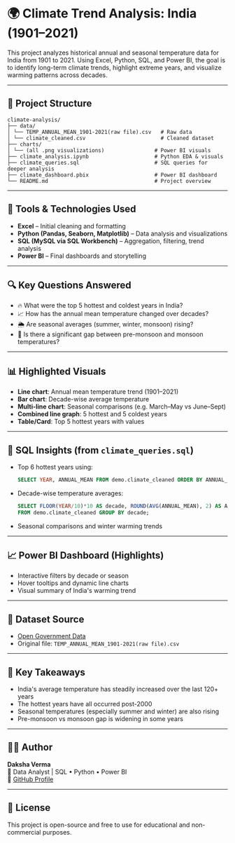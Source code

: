 # 🌍 Climate Trend Analysis: India (1901–2021)

This project analyzes historical annual and seasonal temperature data for India from 1901 to 2021. Using Excel, Python, SQL, and Power BI, the goal is to identify long-term climate trends, highlight extreme years, and visualize warming patterns across decades.

---

## 📁 Project Structure

```
climate-analysis/
├── data/
│ └── TEMP_ANNUAL_MEAN_1901-2021(raw file).csv   # Raw data
│ └── climate_cleaned.csv                        # Cleaned dataset
├── charts/
│ └── (all .png visualizations)                # Power BI visuals
├── climate_analysis.ipynb                     # Python EDA & visuals
├── climate_queries.sql                        # SQL queries for deeper analysis
├── climate_dashboard.pbix                     # Power BI dashboard
└── README.md                                  # Project overview
```

---

## 🧰 Tools & Technologies Used

- **Excel** – Initial cleaning and formatting
- **Python (Pandas, Seaborn, Matplotlib)** – Data analysis and visualizations
- **SQL (MySQL via SQL Workbench)** – Aggregation, filtering, trend analysis
- **Power BI** – Final dashboards and storytelling

---

## 🔍 Key Questions Answered

- 🔥 What were the top 5 hottest and coldest years in India?
- 📈 How has the annual mean temperature changed over decades?
- 🌦️ Are seasonal averages (summer, winter, monsoon) rising?
- 🔁 Is there a significant gap between pre-monsoon and monsoon temperatures?

---

## 📊 Highlighted Visuals

- **Line chart**: Annual mean temperature trend (1901–2021)
- **Bar chart**: Decade-wise average temperature
- **Multi-line chart**: Seasonal comparisons (e.g. March–May vs June–Sept)
- **Combined line graph**: 5 hottest and 5 coldest years
- **Table/Card**: Top 5 hottest years with values

---

## 📄 SQL Insights (from `climate_queries.sql`)

- Top 6 hottest years using:
  ```sql
  SELECT YEAR, ANNUAL_MEAN FROM demo.climate_cleaned ORDER BY ANNUAL_MEAN DESC LIMIT 6;
  ```
- Decade-wise temperature averages:
  ```sql
  SELECT FLOOR(YEAR/10)*10 AS decade, ROUND(AVG(ANNUAL_MEAN), 2) AS AVG_TEMP
  FROM demo.climate_cleaned GROUP BY decade;
  ```
- Seasonal comparisons and winter warming trends

---

## 📈 Power BI Dashboard (Highlights)

- Interactive filters by decade or season
- Hover tooltips and dynamic line charts
- Visual summary of India's warming trend

---

## 📌 Dataset Source

- [Open Government Data](https://www.data.gov.in/)
- Original file: `TEMP_ANNUAL_MEAN_1901-2021(raw file).csv`

---

## 🧠 Key Takeaways

- India's average temperature has steadily increased over the last 120+ years
- The hottest years have all occurred post-2000
- Seasonal temperatures (especially summer and winter) are also rising
- Pre-monsoon vs monsoon gap is widening in some years

---

## 🙋‍♀️ Author

**Daksha Verma**  
📍 Data Analyst | SQL • Python • Power BI  
🔗 [GitHub Profile](https://github.com/daksha13)

---

## 📜 License

This project is open-source and free to use for educational and non-commercial purposes.
